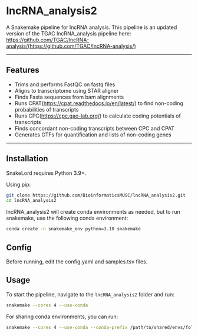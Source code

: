 # lncRNA_analysis2

A Snakemake pipeline for lncRNA analysis. This pipeline is an updated version of the TGAC lncRNA_analysis pipeline here: https://github.com/TGAC/lncRNA-analysis/(https://github.com/TGAC/lncRNA-analysis/)

---

## Features

- Trims and performs FastQC on fastq files
- Aligns to transcriptome using STAR aligner  
- Finds Fasta sequences from bam alignments
- Runs CPAT(https://cpat.readthedocs.io/en/latest/) to find non-coding probabilities of transcripts
- Runs CPC(https://cpc.gao-lab.org/) to calculate coding potentials of transcripts
- Finds concordant non-coding transcripts between CPC and CPAT
- Generates GTFs for quantification and lists of non-coding genes

---

## Installation

SnakeLord requires Python 3.9+.

Using pip:

```bash
git clone https://github.com/BioinformaticsMUSC/lncRNA_analysis2.git
cd lncRNA_analysis2
```

lncRNA_analysis2 will create conda environments as needed, but to run snakemake, use the following conda environment:
```bash
conda create -n snakemake_env python=3.10 snakemake
```

## Config

Before running, edit the config.yaml and samples.tsv files.


## Usage

To start the pipeline, navigate to the `lncRNA_analysis2` folder and run:
```bash
snakemake --cores 4 --use-conda
```

For sharing conda environments, you can run:
```bash
snakemake --cores 4 --use-conda --conda-prefix /path/to/shared/envs/folder
```

